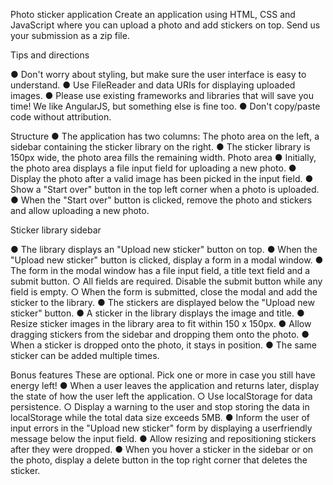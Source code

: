 Photo sticker application
Create an application using HTML, CSS and JavaScript where you can upload a photo
and add stickers on top. Send us your submission as a zip file.

Tips and directions

● Don't worry about styling, but make sure the user interface is easy to understand.
● Use FileReader and data URIs for displaying uploaded images.
● Please use existing frameworks and libraries that will save you time! We like AngularJS,
but something else is fine too.
● Don't copy/paste code without attribution.


Structure
● The application has two columns: The photo area on the left, a sidebar containing the
sticker library on the right.
● The sticker library is 150px wide, the photo area fills the remaining width.
Photo area
● Initially, the photo area displays a file input field for uploading a new photo.
● Display the photo after a valid image has been picked in the input field.
● Show a "Start over" button in the top left corner when a photo is uploaded.
● When the "Start over" button is clicked, remove the photo and stickers and allow
uploading a new photo.



Sticker library sidebar

● The library displays an "Upload new sticker" button on top.
● When the "Upload new sticker" button is clicked, display a form in a modal window.
● The form in the modal window has a file input field, a title text field and a submit button.
○ All fields are required. Disable the submit button while any field is empty.
○ When the form is submitted, close the modal and add the sticker to the library.
● The stickers are displayed below the "Upload new sticker" button.
● A sticker in the library displays the image and title.
● Resize sticker images in the library area to fit within 150 x 150px.
● Allow dragging stickers from the sidebar and dropping them onto the photo.
● When a sticker is dropped onto the photo, it stays in position.
● The same sticker can be added multiple times.

Bonus features
These are optional. Pick one or more in case you still have energy left!
● When a user leaves the application and returns later, display the state of how the user
left the application.
○ Use localStorage for data persistence.
○ Display a warning to the user and stop storing the data in localStorage while
the total data size exceeds 5MB.
● Inform the user of input errors in the "Upload new sticker" form by displaying a
userfriendly
message below the input field.
● Allow resizing and repositioning stickers after they were dropped.
● When you hover a sticker in the sidebar or on the photo, display a delete button in the
top right corner that deletes the sticker.